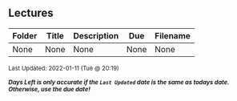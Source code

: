 ## Lectures

| Folder | Title | Description | Due | Filename |
|-----|-----|-----|-----|-----|
| None | None | None | None | None |

<sup>Last Updated: 2022-01-11 (Tue @ 20:19)</sup> 

<sup>***Days Left is only accurate if the `Last Updated` date is the same as todays date. Otherwise, use the due date!***</sup> 